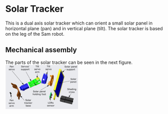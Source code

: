 # Solar Tracker
This is a dual axis solar tracker which can orient a small solar panel in horizontal plane (pan) and in vertical plane (tilt). 
The solar tracker is based on the leg of the Sam robot. 
## Mechanical assembly
The parts of the solar tracker can be seen in the next figure.
<img src=https://github.com/magape/SolarTracker/blob/bdeee48374c2c4c5d911661432b44216edad3a6e/3D/img/solar_tracker_annotated_en.png title="Solar tracker parts" width=45%>
